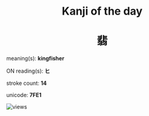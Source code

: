 <h1 align="center">Kanji of the day</h1>
<h1 align="center">翡</h1>
<p align="left">meaning(s): <b>kingfisher</b></p>
<p align="left">ON reading(s): <b>ヒ</b></p>
<p align="left">stroke count: <b>14</b></p>
<p align="left">unicode: <b>7FE1</b></p>
<p align="left"><img src="https://komarev.com/ghpvc/?username=tristanwagner-kanjioftheday&label=Views&color=0e75b6&style=flat" alt="views"/></p>
